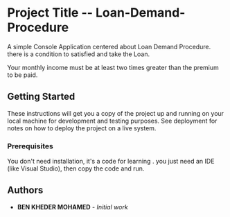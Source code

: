 # Project Title -- Loan-Demand-Procedure

A simple Console Application centered about Loan Demand Procedure. there is a condition to satisfied and take the Loan.

Your monthly income must be at least two times greater than the premium to be paid.

## Getting Started

These instructions will get you a copy of the project up and running on your local machine for development and testing purposes. See deployment for notes on how to deploy the project on a live system.

### Prerequisites

You don't need installation, it's a code for learning . you just need an IDE (like Visual Studio), then copy the code and run. 

## Authors

* **BEN KHEDER MOHAMED** - *Initial work*
